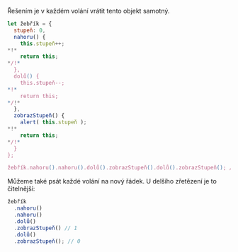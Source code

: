 Řešením je v každém volání vrátit tento objekt samotný.

```js run demo
let žebřík = {
  stupeň: 0,
  nahoru() {
    this.stupeň++;
*!*
    return this;
*/!*
  },
  dolů() {
    this.stupeň--;
*!*
    return this;
*/!*
  },
  zobrazStupeň() {
    alert( this.stupeň );
*!*
    return this;
*/!*
  }
};

žebřík.nahoru().nahoru().dolů().zobrazStupeň().dolů().zobrazStupeň(); // zobrazí 1, pak 0
```

Můžeme také psát každé volání na nový řádek. U delšího zřetězení je to čitelnější:

```js
žebřík
  .nahoru()
  .nahoru()
  .dolů()
  .zobrazStupeň() // 1
  .dolů()
  .zobrazStupeň(); // 0
```
